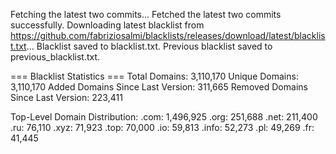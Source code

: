 Fetching the latest two commits...
Fetched the latest two commits successfully.
Downloading latest blacklist from https://github.com/fabriziosalmi/blacklists/releases/download/latest/blacklist.txt...
Blacklist saved to blacklist.txt.
Previous blacklist saved to previous_blacklist.txt.

=== Blacklist Statistics ===
Total Domains: 3,110,170
Unique Domains: 3,110,170
Added Domains Since Last Version: 311,665
Removed Domains Since Last Version: 223,411

Top-Level Domain Distribution:
  .com: 1,496,925
  .org: 251,688
  .net: 211,400
  .ru: 76,110
  .xyz: 71,923
  .top: 70,000
  .io: 59,813
  .info: 52,273
  .pl: 49,269
  .fr: 41,445
